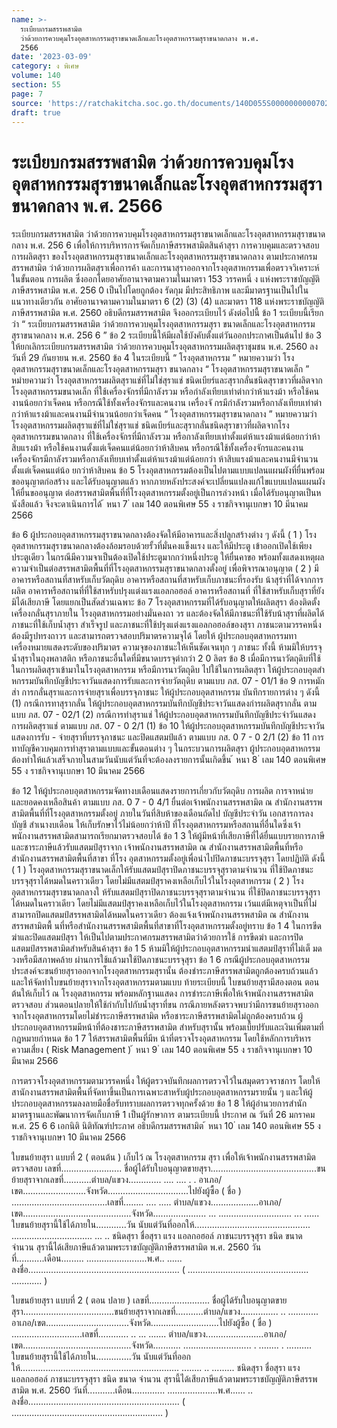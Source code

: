 ```yaml
---
name: >-
  ระเบียบกรมสรรพสามิต
  ว่าด้วยการควบคุมโรงอุตสาหกรรมสุราขนาดเล็กและโรงอุตสาหกรรมสุราขนาดกลาง พ.ศ.
  2566
date: '2023-03-09'
category: ง พิเศษ
volume: 140
section: 55
page: 7
source: 'https://ratchakitcha.soc.go.th/documents/140D055S0000000000702.pdf'
draft: true
---
```


# ระเบียบกรมสรรพสามิต ว่าด้วยการควบคุมโรงอุตสาหกรรมสุราขนาดเล็กและโรงอุตสาหกรรมสุราขนาดกลาง พ.ศ. 2566

ระเบียบกรมสรรพสามิต ว่าด้วยการควบคุมโรงอุตสาหกรรมสุราขนาดเล็กและโรงอุตสาหกรรมสุราขนาดกลาง พ.ศ. 256 6 เพื่อให้การบริหารการจัดเก็บภาษีสรรพสามิตสินค้าสุรา การควบคุมและตรวจสอบการผลิตสุรา ของโรงอุตสาหกรรมสุราขนาดเล็กและโรงอุตสาหกรรมสุราขนาดกลาง ตามประกาศกรมสรรพสามิต ว่าด้วยการผลิตสุราเพื่อการค้า และการนาสุราออกจากโรงอุตสาหกรรมเพื่อตรวจวิเคราะห์ในขั้นตอน การผลิต ซึ่งออกโดยอาศัยอานาจตามความในมาตรา 153 วรรคหนึ่ ง แห่งพระราชบัญญัติภาษีสรรพสามิต พ.ศ. 256 0 เป็นไปโดยถูกต้อง รัดกุม มีประสิทธิภาพ และมีมาตรฐานเป็นไปในแนวทางเดียวกัน อาศัยอานาจตามความในมาตรา 6 (2) (3) (4) และมาตรา 118 แห่งพระราชบัญญัติ ภาษีสรรพสามิต พ.ศ. 2560 อธิบดีกรมสรรพสามิต จึงออกระเบียบไว้ ดังต่อไปนี้ ข้อ 1 ระเบียบนี้เรียกว่า “ ระเบียบกรมสรรพสามิต ว่าด้วยการควบคุมโรงอุตสาหกรรมสุรา ขนาดเล็กและโรงอุตสาหกรรมสุราขนาดกลาง พ.ศ. 256 6 ” ข้อ 2 ระเบียบนี้ให้มีผลใช้บังคับตั้งแต่วันออกประกาศเป็นต้นไป ข้อ 3 ให้ยกเลิกระเบียบกรมสรรพสามิต ว่าด้วยการควบคุมโรงอุตสาหกรรมผลิตสุราชุมชน พ.ศ. 2560 ลงวันที่ 29 กันยายน พ.ศ. 2560 ข้อ 4 ในระเบียบนี้ “ โรงอุตสาหกรรม ” หมายความว่า โรงอุตสาหกรรมสุราขนาดเล็กและโรงอุตสาหกรรมสุรา ขนาดกลาง “ โรงอุตสาหกรรมสุราขนาดเล็ก ” หมำยความว่า โรงอุตสาหกรรมผลิตสุราแช่ที่ไม่ใช่สุราแช่ ชนิดเบียร์และสุรากลั่นชนิดสุราขาวที่ผลิตจากโรงอุตสาหกรรมขนาดเล็ก ที่ใช้เครื่องจักรที่มีกาลังรวม หรือกำลังเทียบเท่าต่ากว่าห้าแรงม้า หรือใช้คนงานน้อยกว่าเจ็ดคน หรือกรณีใช้ทั้งเครื่องจักรและคนงาน เครื่องจั กรมีกำลังรวมหรือกาลังเทียบเท่าต่ากว่าห้าแรงม้าและคนงานมีจำนวนน้อยกว่าเจ็ดคน “ โรงอุตสาหกรรมสุราขนาดกลาง ” หมายความว่า โรงอุตสาหกรรมผลิตสุราแช่ที่ไม่ใช่สุราแช่ ชนิดเบียร์และสุรากลั่นชนิดสุราขาวที่ผลิตจากโรงอุตสาหกรรมขนาดกลาง ที่ใช้เครื่องจักรที่มีกาลังรวม หรือกาลังเทียบเท่าตั้งแต่ห้าแรงม้าแต่น้อยกว่าห้าสิบแรงม้า หรือใช้คนงานตั้งแต่เจ็ดคนแต่น้อยกว่าห้าสิบคน หรือกรณีใช้ทั้งเครื่องจักรและคนงาน เครื่องจักรมีกาลังรวมหรือกาลังเทียบเท่าตั้งแต่ห้าแรงม้าแต่น้อยกว่า ห้าสิบแรงม้าและคนงานมีจำนวนตั้งแต่เจ็ดคนแต่น้อ ยกว่าห้าสิบคน ข้อ 5 โรงอุตสาหกรรมต้องเป็นไปตามแบบแปลนแผนผังที่ยื่นพร้อมขออนุญาตก่อสร้าง และได้รับอนุญาตแล้ว หากภายหลังประสงค์จะเปลี่ยนแปลงแก้ไขแบบแปลนแผนผัง ให้ยื่นขออนุญาต ต่อสรรพสามิตพื้นที่ที่โรงอุตสาหกรรมตั้งอยู่เป็นการล่วงหน้า เมื่อได้รับอนุญาตเป็นห นังสือแล้ว จึงจะดาเนินการได้ ้ หนา 7 ่ เลม 140 ตอนพิเศษ 55 ง ราชกิจจานุเบกษา 10 มีนาคม 2566

ข้อ 6 ผู้ประกอบอุตสาหกรรมสุราขนาดกลางต้องจัดให้มีอาคารและสิ่งปลูกสร้างต่าง ๆ ดังนี้ ( 1 ) โรงอุตสาหกรรมสุราขนาดกลางต้องล้อมรอบด้วยรั้วที่มั่นคงแข็งแรง และให้มีประตู เข้าออกเปิดใช้เพียงประตูเดียว ในกรณีมีความจาเป็นต้องเปิดใช้ประตูมากกว่าหนึ่งประตู ให้ยื่นคาขอ พร้อมทั้งแสดงเหตุผลความจำเป็นต่อสรรพสามิตพื้นที่ที่โรงอุตสาหกรรมสุราขนาดกลางตั้งอยู่ เพื่อพิจารณาอนุญาต ( 2 ) มีอาคารหรือสถานที่สาหรับเก็บวัตถุดิบ อาคารหรือสถานที่สาหรับเก็บภาชนะที่รองรับ น้าสุรำที่ได้จากการผลิต อาคารหรือสถานที่ที่ใช้สาหรับปรุงแต่งแรงแอลกอฮอล์ อาคารหรือสถานที่ ที่ใช้สาหรับเก็บสุราที่ยังมิได้เสียภาษี โดยแยกเป็นสัดส่วนเฉพาะ ข้อ 7 โรงอุตสาหกรรมที่ได้รับอนุญาตให้ผลิตสุรา ต้องติดตั้งเครื่องกลั่นสุราภายใน โรงอุตสาหกรรมอย่างมั่นคงถา วร และต้องจัดให้มีภาชนะที่ใช้รับน้าสุราที่ผลิตได้ ภาชนะที่ใช้เก็บน้ำสุรา สำเร็จรูป และภาชนะที่ใช้ปรุงแต่งแรงแอลกอฮอล์ของสุรา ภาชนะตามวรรคหนึ่งต้องมีรูปทรงถาวร และสามารถตรวจสอบปริมาตรความจุได้ โดยให้ ผู้ประกอบอุตสาหกรรมทาเครื่องหมายแสดงระดับของปริมาตร ความจุของภาชนะให้เห็นชัดเจนทุก ๆ ภาชนะ ทั้งนี้ ห้ามมิให้บรรจุน้ำสุราในถุงพลาสติก หรือภาชนะอื่นใดที่มีขนาดบรรจุต่ากว่า 2 0 ลิตร ข้อ 8 เมื่อมีการนาวัตถุดิบที่ใช้ในการผลิตสุราเข้ามาในโรงอุตสาหกรรม หรือมีการนาวัตถุดิบ ไปใช้ในการผลิตสุรา ให้ผู้ประกอบอุตสำหกรรมบันทึกบัญชีประจาวันแสดงการรับและการจ่ายวัตถุดิบ ตามแบบ ภส. 07 - 01/1 ข้อ 9 การหมักส่า การกลั่นสุราและการจ่ายสุราเพื่อบรรจุภาชนะ ให้ผู้ประกอบอุตสาหกรรม บันทึกรายการต่าง ๆ ดังนี้ (1) กรณีการทาสุรากลั่น ให้ผู้ประกอบอุตสาหกรรมบันทึกบัญชีประจาวันแสดงกำรผลิตสุรากลั่น ตามแบบ ภส. 07 - 02/1 (2) กรณีการทำสุราแช่ ให้ผู้ประกอบอุตสาหกรรมบันทึกบัญชีประจำวันแสดงการผลิตสุราแช่ ตามแบบ ภส. 07 - 0 2/1 (1) ข้อ 10 ให้ผู้ประกอบอุตสาหกรรมบันทึกบัญชีประจาวันแสดงการรับ - จ่ายสุราที่บรรจุภาชนะ และปิดแสตมป์แล้ว ตามแบบ ภส. 0 7 - 0 2/1 (2) ข้อ 11 การทาบัญชีควบคุมการทำสุราตามแบบและขั้นตอนต่าง ๆ ในกระบวนการผลิตสุรา ผู้ประกอบอุตสาหกรรมต้องทำให้แล้วเสร็จภายในสามวันนับแต่วันที่จะต้องลงรายการนั้นเกิดขึ้น ้ หนา 8 ่ เลม 140 ตอนพิเศษ 55 ง ราชกิจจานุเบกษา 10 มีนาคม 2566

ข้อ 12 ให้ผู้ประกอบอุตสาหกรรมจัดทางบเดือนแสดงรายการเกี่ยวกับวัตถุดิบ การผลิต การจาหน่าย และยอดคงเหลือสินค้า ตามแบบ ภส. 0 7 - 0 4/1 ยื่นต่อเจ้าพนักงานสรรพสามิต ณ สำนักงานสรรพสามิตพื้นที่ที่โรงอุตสาหกรรมตั้งอยู่ ภายในวันที่สิบห้าของเดือนถัดไป บัญชีประจำวัน เอกสารการลงบัญชี สำเนางบเดือน ให้เก็บรักษาไว้ไม่น้อยกว่าห้าปี ที่โรงอุตสาหกรรมหรือสถานที่อื่นใดซึ่งเจ้าพนักงานสรรพสามิตสามารถเรียกมาตรวจสอบได้ ข้อ 1 3 ให้ผู้มีหน้าที่เสียภาษีที่ได้ยื่นแบบรายการภาษีและชาระภาษีแล้วรับแสตมป์สุราจาก เจ้าพนักงานสรรพสามิต ณ สำนักงานสรรพสามิตพื้นที่หรือสำนักงานสรรพสามิตพื้นที่สาขา ที่โรง อุตสาหกรรมตั้งอยู่เพื่อนำไปปิดภาชนะบรรจุสุรา โดยปฏิบัติ ดังนี้ ( 1 ) โรงอุตสาหกรรมสุราขนาดเล็กให้รับแสตมป์สุราปิดภาชนะบรรจุสุราตามจำนวน ที่ใช้ปิดภาชนะบรรจุสุราได้หมดในคราวเดียว โดยไม่มีแสตมป์สุราคงเหลือเก็บไว้ในโรงอุตสาหกรรม ( 2 ) โรงอุตสาหกรรมสุราขนาดกลางใ ห้รับแสตมป์สุราปิดภาชนะบรรจุสุราตามจำนวน ที่ใช้ปิดภาชนะบรรจุสุราได้หมดในคราวเดียว โดยไม่มีแสตมป์สุราคงเหลือเก็บไว้ในโรงอุตสาหกรรม เว้นแต่มีเหตุจาเป็นที่ไม่สามารถปิดแสตมป์สรรพสามิตได้หมดในคราวเดียว ต้องแจ้งเจ้าพนักงานสรรพสามิต ณ สำนักงานสรรพสามิตพื้ นที่หรือสำนักงานสรรพสามิตพื้นที่สาขาที่โรงอุตสาหกรรมตั้งอยู่ทราบ ข้อ 1 4 ในการขีดฆ่าและปิดแสตมป์สุรา ให้เป็นไปตามประกาศกรมสรรพสามิตว่าด้วยการใช้ การขีดฆ่า และการปิดแสตมป์สรรพสามิตสำหรับสินค้าสุรา ข้อ 1 5 ห้ามมิให้ผู้ประกอบอุตสาหกรรมนำแสตมป์สุราที่ไม่เต็ มดวงหรือมีสภาพคล้าย ผ่านการใช้แล้วมาใช้ปิดภาชนะบรรจุสุรา ข้อ 1 6 กรณีผู้ประกอบอุตสาหกรรมประสงค์จะขนย้ายสุราออกจากโรงอุตสาหกรรมสุรานั้น ต้องชำระภาษีสรรพสามิตถูกต้องครบถ้วนแล้ว และให้จัดทำใบขนย้ายสุราจากโรงอุตสาหกรรมตามแบบ ท้ายระเบียบนี้ ใบขนย้ายสุรามีสองตอน ตอนต้นให้เก็บไว้ ณ โรงอุตสาหกรรม พร้อมหลักฐานแสดง การชำระภาษีเพื่อให้เจ้าพนักงานสรรพสามิตตรวจสอบ ส่วนตอนปลายให้ใช้กำกับไปกับน้ำสุราที่ขน กรณีภายหลังตรวจพบว่ามีการขนย้ายสุราออกจากโรงอุตสาหกรรมโดยไม่ชำระภาษีสรรพสามิต หรือชาระภาษีสรรพสามิตไม่ถูกต้องครบถ้วน ผู้ประกอบอุตสาหกรรมมีหน้าที่ต้องชาระภาษีสรรพสามิต สำหรับสุรานั้น พร้อมเบี้ยปรับและเงินเพิ่มตามที่กฎหมายกำหนด ข้อ 1 7 ให้สรรพสามิตพื้นที่มีห น้าที่ตรวจโรงอุตสาหกรรม โดยใช้หลักการบริหารความเสี่ยง ( Risk Management ) ้ หนา 9 ่ เลม 140 ตอนพิเศษ 55 ง ราชกิจจานุเบกษา 10 มีนาคม 2566

การตรวจโรงอุตสาหกรรมตามวรรคหนึ่ง ให้ผู้ตรวจบันทึกผลการตรวจไว้ในสมุดตรวจราชการ โดยให้สานักงานสรรพสามิตพื้นที่จัดทาขึ้นเป็นการเฉพาะสาหรับผู้ประกอบอุตสาหกรรมรายนั้น ๆ และให้ผู้ประกอบอุตสาหกรรมลงลายมือชื่อรับทราบผลการตรวจทุกครั้งด้วย ข้อ 1 8 ให้ผู้อำนวยการสำนักมาตรฐานและพัฒนาการจัดเก็บภาษี 1 เป็นผู้รักษาการ ตามระเบียบนี้ ประกาศ ณ วันที่ 26 มกราคม พ.ศ. 25 6 6 เอกนิติ นิติทัณฑ์ประภาศ อธิบดีกรมสรรพสามิต ้ หนา 10 ่ เลม 140 ตอนพิเศษ 55 ง ราชกิจจานุเบกษา 10 มีนาคม 2566

ใบขนย้ายสุรา แบบที่ 2 ( ตอนต้น ) เก็บไว้ ณ โรงอุตสาหกรรม สุรา เพื่อให้เจ้าพนักงานสรรพสามิตตรวจสอบ เลขที่........................ ชื่อผู้ได้รับใบอนุญาตขายสุรา..........................................ขนย้ายสุราจากเลขที่...........ตำบล/แขวง............. .... .... . . อาเภอ/เขต.........................จังหวัด................................ไปยังผู้ซื้อ ( ชื่อ ) ......................................เลขที่........ .... ..... ตำบล/แขวง...................อาเภอ/เขต...........................................จังหวัด..................... ... ............................. ... ...... ใบขนย้ายสุรานี้ใช้ได้ภายใน............วัน นับแต่วันที่ออกให้.............................................. ................................ ... .. ชนิดสุรา ชื่อสุรา แรง แอลกอฮอล์ ภาชนะบรรจุสุรา ชนิด ขนาด จำนวน สุรานี้ได้เสียภาษีแล้วตามพระราชบัญญัติภาษีสรรพสามิต พ.ศ. 2560 วันที่...........เดือน......... ........................พ.ศ.. ...... ลงชื่อ............................................................ ( ................................................ ............ )

ใบขนย้ายสุรา แบบที่ 2 ( ตอน ปลาย ) เลขที่........................ ชื่อผู้ได้รับใบอนุญาตขายสุรา....................................ขนย้ายสุราจากเลขที่...........ตำบล/แขวง............... .. ............ อาเภอ/เขต.................................จังหวัด...........................ไปยังผู้ซื้อ ( ชื่อ ) ............................เลขที่............ .. ... ....... ตำบล/แขวง.......................อาเภอ/เขต...........................................จังหวัด........... ........................... . ........ . .......... ใบขนย้ายสุรานี้ใช้ได้ภายใน..............วัน นับแต่วันที่ออกให้............................................................... ........ .. ......... ชนิดสุรา ชื่อสุรา แรง แอลกอฮอล์ ภาชนะบรรจุสุรา ชนิด ขนาด จำนวน สุรานี้ได้เสียภาษีแล้วตามพระราชบัญญัติภาษีสรรพสามิต พ.ศ. 2560 วันที่...........เดือน............. ....................พ.ศ...... .. ลงชื่อ............................................................ ( ............................................................ )
